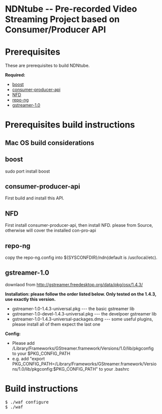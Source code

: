 NDNtube -- Pre-recorded Video Streaming Project based on Consumer/Producer API
==

Prerequisites
==
These are prerequisites to build NDNtube.

**Required:**
* [boost](http://www.boost.org/)
* [consumer-producer-api](https://github.com/iliamo/Consumer-Producer-API)
* [NFD](https://github.com/named-data/NFD.git)
* [repo-ng](https://github.com/named-data/repo-ng.git)
* [gstreamer-1.0](http://gstreamer.freedesktop.org/data/pkg/osx/1.4.3/)

Prerequisites build instructions
==

Mac OS build considerations
-

boost
--
sudo port install boost

consumer-producer-api
--
First build and install this API.

NFD
--
First install consumer-producer-api, then install NFD. please from Source, otherwise will cover the installed con-pro-api

repo-ng
--
copy the repo-ng.config into ${SYSCONFDIR}/ndn(default is /usr/local/etc).

gstreamer-1.0
--
downlaod from http://gstreamer.freedesktop.org/data/pkg/osx/1.4.3/

**Installation: please follow the order listed below. Only tested on the 1.4.3, use exactly this version.**
* gstreamer-1.0-1.4.3-universal.pkg  --- the basic gstreamer lib
* gstreamer-1.0-devel-1.4.3-universal.pkg  --- the develpoer gstreamer lib
* gstreamer-1.0-1.4.3-universal-packages.dmg --- some useful plugins, please install all of them expect the last one

**Config:**
* Please add /Library/Frameworks/GStreamer.framework/Versions/1.0/lib/pkgconfig to your $PKG_CONFIG_PATH
* e.g. add "export PKG_CONFIG_PATH=/Library/Frameworks/GStreamer.framework/Versions/1.0/lib/pkgconfig:$PKG_CONFIG_PATH" to your .bashrc

Build instructions
==
<pre>
$ ./waf configure
$ ./waf
</pre>
